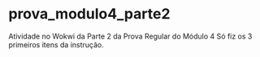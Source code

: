 # prova_modulo4_parte2
Atividade no Wokwi da Parte 2 da Prova Regular do Módulo 4
Só fiz os 3 primeiros itens da instrução.
